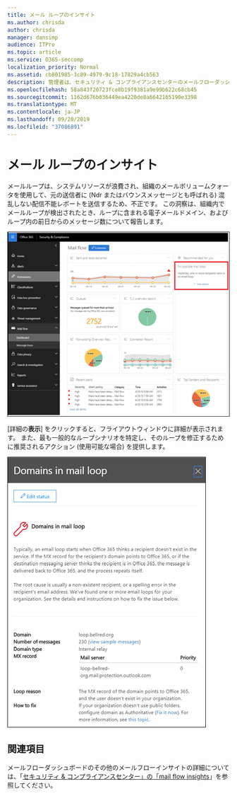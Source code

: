 ```yaml
---
title: メール ループのインサイト
ms.author: chrisda
author: chrisda
manager: dansimp
audience: ITPro
ms.topic: article
ms.service: O365-seccomp
localization_priority: Normal
ms.assetid: cb801985-3c89-4979-9c18-17829a4cb563
description: 管理者は、セキュリティ & コンプライアンスセンターのメールフローダッシュボードにあるメールループについて理解できます。
ms.openlocfilehash: 58a843f20723fce8b19f9381a9e99b622c68cb45
ms.sourcegitcommit: 1162d676b036449ea4220de8a6642165190e3398
ms.translationtype: MT
ms.contentlocale: ja-JP
ms.lasthandoff: 09/20/2019
ms.locfileid: "37086891"
---
```

# <a name="mail-loop-insight"></a>メール ループのインサイト

メールループは、システムリソースが浪費され、組織のメールボリュームクォータを使用して、元の送信者に (Ndr またはバウンスメッセージとも呼ばれる) 混乱しない配信不能レポートを送信するため、不正です。 この洞察は、組織内でメールループが検出されたとき、ループに含まれる電子メールドメイン、およびループ内の前日からのメッセージ数について報告します。

![セキュリティ & コンプライアンスセンターのメールフローダッシュボードにあるメールループの洞察](../media/c3f707cb-4c89-4e88-989c-81ce1d1d6b99.png)

[詳細の**表示**] をクリックすると、フライアウトウィンドウに詳細が表示されます。 また、最も一般的なループシナリオを特定し、そのループを修正するために推奨されるアクション (使用可能な場合) を提供します。

![メールフローダッシュボードの [詳細を表示] ループをクリックした後のフライアウトウィンドウ](../media/f7e21300-c62f-41ec-853f-4a2775cd8aa7.png)

## <a name="see-also"></a>関連項目

メールフローダッシュボードのその他のメールフローインサイトの詳細については、「[セキュリティ & コンプライアンスセンター」の「mail flow insights](mail-flow-insights-v2.md)」を参照してください。
